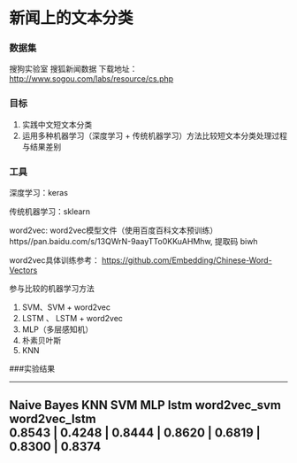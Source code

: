 # 新闻上的文本分类

### 数据集

搜狗实验室 搜狐新闻数据 下载地址：http://www.sogou.com/labs/resource/cs.php


### 目标

1. 实践中文短文本分类
2. 运用多种机器学习（深度学习 + 传统机器学习）方法比较短文本分类处理过程与结果差别

### 工具

深度学习：keras

传统机器学习：sklearn

word2vec: word2vec模型文件（使用百度百科文本预训练）
https//pan.baidu.com/s/13QWrN-9aayTTo0KKuAHMhw, 提取码 biwh

word2vec具体训练参考：
https://github.com/Embedding/Chinese-Word-Vectors

参与比较的机器学习方法
1. SVM、SVM + word2vec
2. LSTM 、 LSTM + word2vec
3. MLP（多层感知机）
4. 朴素贝叶斯
5. KNN


###实验结果

------------------------------------------------------------------------
Naive Bayes  KNN    SVM    MLP    lstm    word2vec_svm    word2vec_lstm  
0.8543 | 0.4248 | 0.8444 | 0.8620 | 0.6819 | 0.8300 | 0.8374
-------------------------------------------------------------------------
